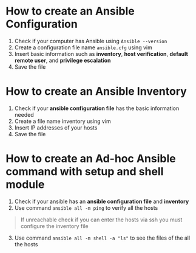 # How to create an Ansible Configuration
1. Check if your computer has Ansible using `Ansible --version`
2. Create a configuration file name `ansible.cfg` using vim
3. Insert basic information such as **inventory**, **host verification**, **default remote user**, and **privilege escalation**
4. Save the file

# How to create an Ansible Inventory
1. Check if your **ansible configuration file** has the basic information needed
2. Create a file name inventory using vim
3. Insert IP addresses of your hosts
4. Save the file

# How to create an Ad-hoc Ansible command with setup and shell module
1. Check if your ansible has an **ansible configuration file** and **inventory**
2. Use command `ansible all -m ping` to verify all the hosts 
> If unreachable check if you can enter the hosts via ssh you must configure the inventory file
3. Use command `ansible all -m shell -a "ls"` to see the files of the all the hosts
